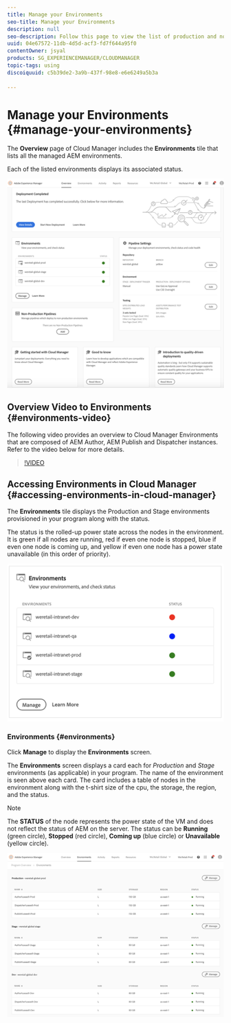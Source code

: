 ```yaml
---
title: Manage your Environments
seo-title: Manage your Environments
description: null
seo-description: Follow this page to view the list of production and non-production environments that are used for setting up and running the CI/CD pipeline in Cloud Manager.
uuid: 04e67572-11db-4d5d-acf3-fd7f644a95f0
contentOwner: jsyal
products: SG_EXPERIENCEMANAGER/CLOUDMANAGER
topic-tags: using
discoiquuid: c5b39de2-3a9b-437f-98e8-e6e6249a5b3a

---
```


# Manage your Environments {#manage-your-environments}

The **Overview** page of Cloud Manager includes the **Environments** tile that lists all the managed AEM environments.

Each of the listed environments displays its associated status.

![](assets/Manage_Environments1.png)

## Overview Video to Environments {#environments-video}

The following video provides an overview to Cloud Manager Environments that are composed of AEM Author, AEM Publish and Dispatcher instances.
Refer to the video below for more details.

>[!VIDEO](https://video.tv.adobe.com/v/26318/)

## Accessing Environments in Cloud Manager {#accessing-environments-in-cloud-manager}

The **Environments** tile displays the Production and Stage environments provisioned in your program along with the status.

The status is the rolled-up power state across the nodes in the environment. It is green if all nodes are running, red if even one node is stopped, blue if even one node is coming up, and yellow if even one node has a power state unavailable (in this order of priority).

![](assets/manage_environments-screen2.png)

### Environments {#environments}

Click **Manage** to display the **Environments** screen.

The **Environments** screen displays a card each for *Production* and *Stage* environments (as applicable) in your program. The name of the environment is seen above each card. The card includes a table of nodes in the environment along with the t-shirt size of the cpu, the storage, the region, and the status.

>[!NOTE]
>
>The **STATUS** of the node represents the power state of the VM and does not reflect the status of AEM on the server. The status can be **Running** (green circle), **Stopped** (red circle), **Coming up** (blue circle) or **Unavailable** (yellow circle).

![](assets/Manage_Environments2.png)
